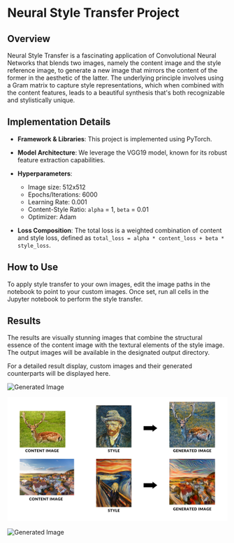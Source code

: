 # Neural Style Transfer Project

## Overview
Neural Style Transfer is a fascinating application of Convolutional Neural Networks that blends two images, namely the content image and the style reference image, to generate a new image that mirrors the content of the former in the aesthetic of the latter. The underlying principle involves using a Gram matrix to capture style representations, which when combined with the content features, leads to a beautiful synthesis that's both recognizable and stylistically unique.

## Implementation Details
- **Framework & Libraries**: This project is implemented using PyTorch. 
- **Model Architecture**: We leverage the VGG19 model, known for its robust feature extraction capabilities.

- **Hyperparameters**:
    - Image size: 512x512
    - Epochs/Iterations: 6000
    - Learning Rate: 0.001
    - Content-Style Ratio: `alpha` = 1, `beta` = 0.01
    - Optimizer: Adam

- **Loss Composition**: The total loss is a weighted combination of content and style loss, defined as `total_loss = alpha * content_loss + beta * style_loss`.

## How to Use
To apply style transfer to your own images, edit the image paths in the notebook to point to your custom images. Once set, run all cells in the Jupyter notebook to perform the style transfer.

## Results
The results are visually stunning images that combine the structural essence of the content image with the textural elements of the style image. The output images will be available in the designated output directory.

For a detailed result display, custom images and their generated counterparts will be displayed here.

![Generated Image](Data/Generated_images/Results.png)

![Generated Image](https://github.com/Mayank-bhardwaj02/Neural-Style-Transfer/blob/fff83a3088c160e47961e05955732196914ba018/Data/Generated%20images/Results.png)

![Generated Image](https://drive.google.com/file/d/1kky16xeAu7IUDvatkIGvvpqHMgUJfYWT/view?usp=sharing)
